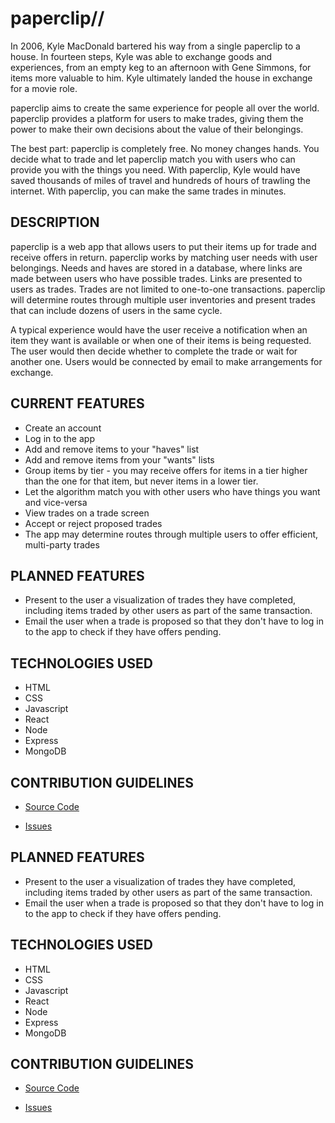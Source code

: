 # paperclip//

In 2006, Kyle MacDonald bartered his way from a single paperclip to a house. In fourteen steps, Kyle was able to exchange goods and experiences, from an empty keg to an afternoon with Gene Simmons, for items more valuable to him. Kyle ultimately landed the house in exchange for a movie role.

paperclip aims to create the same experience for people all over the world. paperclip provides a platform for users to make trades, giving them the power to make their own decisions about the value of their belongings.

The best part: paperclip is completely free. No money changes hands. You decide what to trade and let paperclip match you with users who can provide you with the things you need. With paperclip, Kyle would have saved thousands of miles of travel and hundreds of hours of trawling the internet. With paperclip, you can make the same trades in minutes.

## DESCRIPTION

paperclip is a web app that allows users to put their items up for trade and receive offers in return. paperclip works by matching user needs with user belongings. Needs and haves are stored in a database, where links are made between users who have possible trades. Links are presented to users as trades. Trades are not limited to one-to-one transactions. paperclip will determine routes through multiple user inventories and present trades that can include dozens of users in the same cycle.

A typical experience would have the user receive a notification when an item they want is available or when one of their items is being requested. The user would then decide whether to complete the trade or wait for another one. Users would be connected by email to make arrangements for exchange.

## CURRENT FEATURES

- Create an account
- Log in to the app
- Add and remove items to your "haves" list
- Add and remove items from your "wants" lists
- Group items by tier - you may receive offers for items in a tier higher than the one for that item, but never items in a lower tier.
- Let the algorithm match you with other users who have things you want and vice-versa
- View trades on a trade screen
- Accept or reject proposed trades
- The app may determine routes through multiple users to offer efficient, multi-party trades


## PLANNED FEATURES

- Present to the user a visualization of trades they have completed, including items traded by other users as part of the same transaction.
- Email the user when a trade is proposed so that they don't have to log in to the app to check if they have offers pending.

## TECHNOLOGIES USED

- HTML
- CSS
- Javascript
- React
- Node
- Express
- MongoDB

## CONTRIBUTION GUIDELINES

- [Source Code](https://github.com/briansamtrent/paperclip-backend)

- [Issues](https://github.com/briansamtrent/paperclip-backend/issues)

## PLANNED FEATURES

- Present to the user a visualization of trades they have completed, including items traded by other users as part of the same transaction.
- Email the user when a trade is proposed so that they don't have to log in to the app to check if they have offers pending.

## TECHNOLOGIES USED

- HTML
- CSS
- Javascript
- React
- Node
- Express
- MongoDB

## CONTRIBUTION GUIDELINES

- [Source Code](https://github.com/briansamtrent/paperclip-frontend)

- [Issues](https://github.com/briansamtrent/paperclip-frontend/issues)
